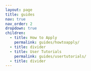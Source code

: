 ```yaml
---
layout: page
title: guides
nav: true
nav_order: 2
dropdown: true
children:
  - title: How to Apply
    permalink: guides/howtoapply/
  - title: divider
  - title: User Tutorials
    permalink: guides/usertutorials/
  - title: divider
---
```

